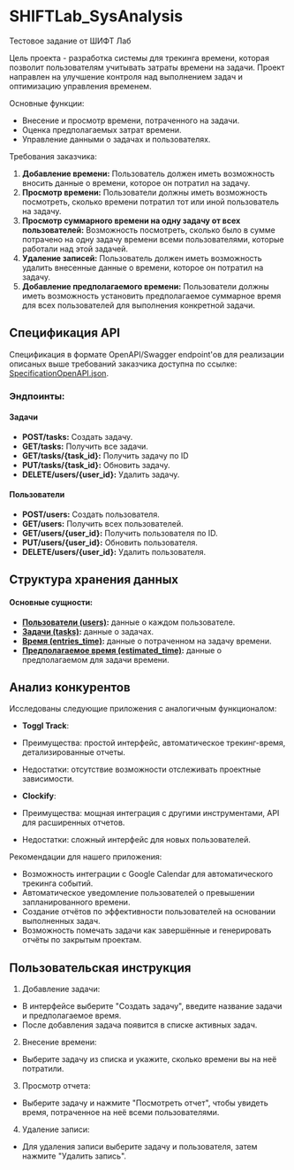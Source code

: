 # SHIFTLab_SysAnalysis
Тестовое задание от ШИФТ Лаб

Цель проекта - разработка системы для трекинга времени, которая позволит пользователям учитывать затраты времени на задачи. Проект направлен на улучшение контроля над выполнением задач и оптимизацию управления временем.

Основные функции:
- Внесение и просмотр времени, потраченного на задачи.
- Оценка предполагаемых затрат времени.
- Управление данными о задачах и пользователях.

Требования заказчика:
1. **Добавление времени:** Пользователь должен иметь возможность вносить данные о времени, которое он потратил на задачу.
2. **Просмотр времени:** Пользователи должны иметь возможность посмотреть, сколько времени потратил тот или иной пользователь на задачу.
3. **Просмотр суммарного времени на одну задачу от всех пользователей:** Возможность посмотреть, сколько было в сумме потрачено на одну задачу времени всеми пользователями, которые работали над этой задачей.
4. **Удаление записей:** Пользователь должен иметь возможность удалить внесенные данные о времени, которое он потратил на задачу.
5. **Добавление предполагаемого времени:** Пользователи должны иметь возможность установить предполагаемое суммарное время для всех пользователей для выполнения конкретной задачи.


## Спецификация API
Спецификация в формате OpenAPI/Swagger endpoint'ов для реализации описаных выше требований заказчика доступна по ссылке: [SpecificationOpenAPI.json](https://github.com/dadashasha/SHIFTLab_SysAnalysis/blob/main/SpecificationOpenAPI.json).

### Эндпоинты:
#### Задачи
- **POST/tasks:** Создать задачу.
- **GET/tasks:** Получить все задачи.
- **GET/tasks/{task_id}:** Получить задачу по ID
- **PUT/tasks/{task_id}:** Обновить задачу.
- **DELETE/users/{user_id}:** Удалить задачу.

#### Пользователи
- **POST/users:** Создать пользователя.
- **GET/users:** Получить всех пользователей.
- **GET/users/{user_id}:** Получить пользователя по ID.
- **PUT/users/{user_id}:** Обновить пользователя.
- **DELETE/users/{user_id}:** Удалить пользователя.

## Структура хранения данных
#### Основные сущности:
- **[Пользователи (users)](https://github.com/dadashasha/SHIFTLab_SysAnalysis/blob/main/%D0%A1%D1%82%D1%80%D1%83%D0%BA%D1%82%D1%83%D1%80%D1%8B%20%D0%B4%D0%B0%D0%BD%D0%BD%D1%8B%D1%85/1_users_table.sql):** данные о каждом пользователе.
- **[Задачи (tasks)](https://github.com/dadashasha/SHIFTLab_SysAnalysis/blob/main/%D0%A1%D1%82%D1%80%D1%83%D0%BA%D1%82%D1%83%D1%80%D1%8B%20%D0%B4%D0%B0%D0%BD%D0%BD%D1%8B%D1%85/2_tasks_table.sql):** данные о задачах.
- **[Время (entries_time)](https://github.com/dadashasha/SHIFTLab_SysAnalysis/blob/main/%D0%A1%D1%82%D1%80%D1%83%D0%BA%D1%82%D1%83%D1%80%D1%8B%20%D0%B4%D0%B0%D0%BD%D0%BD%D1%8B%D1%85/3_entries_time.sql):** данные о потраченном на задачу времени.
- **[Предполагаемое время (estimated_time)](https://github.com/dadashasha/SHIFTLab_SysAnalysis/blob/main/%D0%A1%D1%82%D1%80%D1%83%D0%BA%D1%82%D1%83%D1%80%D1%8B%20%D0%B4%D0%B0%D0%BD%D0%BD%D1%8B%D1%85/4_estimated_time.sql):** данные о предполагаемом для задачи времени.

## Анализ конкурентов
Исследованы следующие приложения с аналогичным функционалом:

- **Toggl Track**:
- Преимущества: простой интерфейс, автоматическое трекинг-время, детализированные отчеты.
- Недостатки: отсутствие возможности отслеживать проектные зависимости.
  
- **Clockify**:
- Преимущества: мощная интеграция с другими инструментами, API для расширенных отчетов.
- Недостатки: сложный интерфейс для новых пользователей.

Рекомендации для нашего приложения:
- Возможность интеграции с Google Calendar для автоматического трекинга событий.
- Автоматическое уведомление пользователей о превышении запланированного времени.
- Создание отчётов по эффективности пользователей на основании выполненных задач.
- Возможность помечать задачи как завершённые и генерировать отчёты по закрытым проектам.


## Пользовательская инструкция
1. Добавление задачи:
- В интерфейсе выберите "Создать задачу", введите название задачи и предполагаемое время.
- После добавления задача появится в списке активных задач.
2. Внесение времени:
- Выберите задачу из списка и укажите, сколько времени вы на неё потратили.
3. Просмотр отчета:
- Выберите задачу и нажмите "Посмотреть отчет", чтобы увидеть время, потраченное на неё всеми пользователями.
4. Удаление записи:
- Для удаления записи выберите задачу и пользователя, затем нажмите "Удалить запись".
